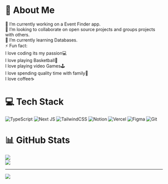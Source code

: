# 💫 About Me
🔭 I’m currently working on a Event Finder app.<br>👯 I’m looking to collaborate on open source projects and groups projects with others.<br>🌱 I’m currently learning Databases.<br>⚡ Fun fact:<br>	I love coding its my passion💻<br>	I love playing Basketball🏀<br>	I love playing video Games🕹️<br>	I love spending quality time with family🩷<br>	I love coffee☕

# 💻 Tech Stack
![TypeScript](https://img.shields.io/badge/typescript-%23007ACC.svg?style=for-the-badge&logo=typescript&logoColor=white) ![Next JS](https://img.shields.io/badge/Next-black?style=for-the-badge&logo=next.js&logoColor=white) ![TailwindCSS](https://img.shields.io/badge/tailwindcss-%2338B2AC.svg?style=for-the-badge&logo=tailwind-css&logoColor=white) ![Notion](https://img.shields.io/badge/Notion-%23000000.svg?style=for-the-badge&logo=notion&logoColor=white) ![Vercel](https://img.shields.io/badge/vercel-%23000000.svg?style=for-the-badge&logo=vercel&logoColor=white) ![Figma](https://img.shields.io/badge/figma-%23F24E1E.svg?style=for-the-badge&logo=figma&logoColor=white) ![Git](https://img.shields.io/badge/git-%23F05033.svg?style=for-the-badge&logo=git&logoColor=white)
# 📊 GitHub Stats
![](https://nirzak-streak-stats.vercel.app/?user=Heccity&theme=transparent&hide_border=false)<br/>
![](https://github-readme-stats.vercel.app/api/top-langs/?username=Heccity&theme=transparent&hide_border=false&include_all_commits=true&count_private=true&layout=compact)

---
[![](https://visitcount.itsvg.in/api?id=Heccity&icon=2&color=1)](https://visitcount.itsvg.in)
